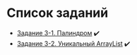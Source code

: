 # Список заданий
* [Задание 3-1. Палиндром](https://github.com/Gremuar/HomeWork/blob/develop/src/ru/home_work/work_3/Palindrome.java) :heavy_check_mark:
* [Задание 3-2. Уникальный ArrayList](https://github.com/Gremuar/HomeWork/blob/develop/src/ru/home_work/work_3/Palindrome.java) :heavy_check_mark:
